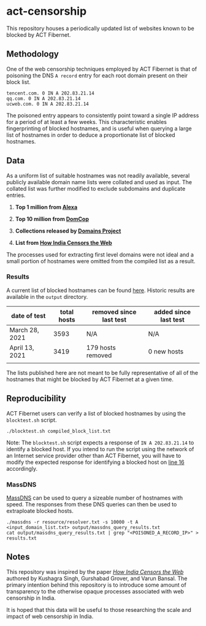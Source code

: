 # act-censorship
This repository houses a periodically updated list of websites known to be blocked by ACT Fibernet.

## Methodology
One of the web censorship techniques employed by ACT Fibernet is that of poisoning the DNS `A record` entry for each root domain present on their block list.

```
tencent.com. 0 IN A 202.83.21.14
qq.com. 0 IN A 202.83.21.14
ucweb.com. 0 IN A 202.83.21.14
```

The poisoned entry appears to consistently point toward a single IP address for a period of at least a few weeks. This characteristic enables fingerprinting of blocked hostnames, and is useful when querying a large list of hostnames in order to deduce a proportionate list of blocked hostnames.

## Data

As a uniform list of suitable hostnames was not readily available, several publicly available domain name lists were collated and used as input. The collated list was further modified to exclude subdomains and duplicate entries.

1. **Top 1 million from [Alexa](http://s3.amazonaws.com/alexa-static/top-1m.csv.zip)**

2. **Top 10 million from [DomCop](https://www.domcop.com/files/top/top10milliondomains.csv.zip)**

3. **Collections released by [Domains Project](https://dataset.domainsproject.org)**

4. **List from [How India Censors the Web](https://github.com/kush789/How-India-Censors-The-Web-Data/blob/master/potentially_blocked_unique_hostnames.txt)**

The processes used for extracting first level domains were not ideal and a small portion of hostnames were omitted from the compiled list as a result.

### Results

A current list of blocked hostnames can be found [here](https://github.com/qurbat/act-censorship/blob/main/compiled_block_list.txt). Historic results are available in the `output` directory.

| date of test   | total hosts  | removed since last test    | added since last test            |
|----------------|--------------|----------------------------|----------------------------------|
| March 28, 2021 | 3593         | N/A                        | N/A                              |
| April 13, 2021 | 3419         | 179 hosts removed          | 0 new hosts                      |
|                |              |                            |                                  |

The lists published here are not meant to be fully representative of all of the hostnames that might be blocked by ACT Fibernet at a given time.

## Reproducibility

ACT Fibernet users can verify a list of blocked hostnames by using the `blocktest.sh` script.

```
./blocktest.sh compiled_block_list.txt
```

Note: The `blocktest.sh` script expects a response of `IN A 202.83.21.14` to identify a blocked host. If you intend to run the script using the network of an Internet service provider other than ACT Fibernet, you will have to modify the expected response for identifying a blocked host on [line 16](https://github.com/qurbat/act-censorship/blob/main/blocktest.sh#L16) accordingly.

### MassDNS
[MassDNS](https://github.com/blechschmidt/massdns) can be used to query a sizeable number of hostnames with speed. The responses from these DNS queries can then be used to extraploate blocked hosts.

```
./massdns -r resource/resolver.txt -s 10000 -t A <input_domain_list.txt> output/massdns_query_results.txt
cat output/massdns_query_results.txt | grep "<POISONED_A_RECORD_IP>" > results.txt
```

## Notes

This repository was inspired by the paper *[How India Censors the Web](https://arxiv.org/abs/1912.08590)* authored by Kushagra Singh, Gurshabad Grover, and Varun Bansal. The primary intention behind this repository is to introduce some amount of transparency to the otherwise opaque processes associated with web censorship in India.

It is hoped that this data will be useful to those researching the scale and impact of web censorship in India.
